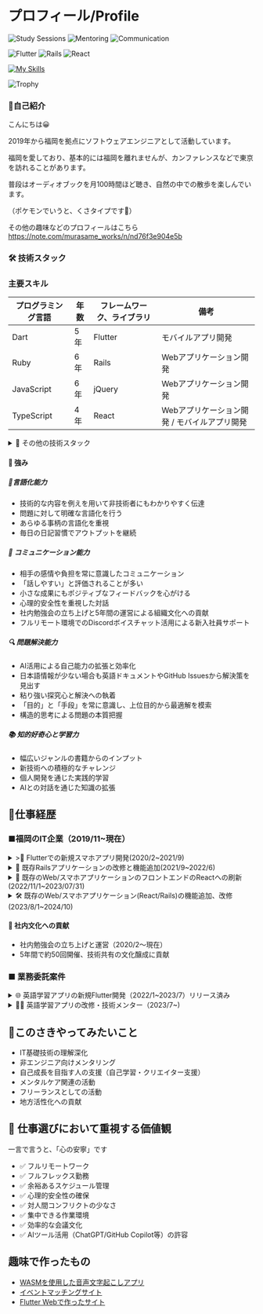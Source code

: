 # プロフィール/Profile


![Study Sessions](https://img.shields.io/badge/勉強会開催-50回・5年継続-blue)
![Mentoring](https://img.shields.io/badge/メンタリング-非エンジニア向け-orange)
![Communication](https://img.shields.io/badge/評価-話しやすい-success)

![Flutter](https://img.shields.io/badge/Flutter-5_Years-02569B?style=for-the-badge&logo=flutter)
![Rails](https://img.shields.io/badge/Rails-6_Years-CC0000?style=for-the-badge&logo=ruby-on-rails)
![React](https://img.shields.io/badge/React-4_Years-61DAFB?style=for-the-badge&logo=react)

[![My Skills](https://skillicons.dev/icons?i=flutter,dart,ruby,rails,react,typescript,js,docker,aws,firebase)](https://skillicons.dev)

<!-- トロフィー（選択的表示） -->
![Trophy](https://github-profile-trophy.vercel.app/?username=soundring&theme=darkhub&no-frame=true&column=4&rank=SSS,SS,S,AAA,AA,A)

### 👋自己紹介
こんにちは😀

2019年から福岡を拠点にソフトウェアエンジニアとして活動しています。

福岡を愛しており、基本的には福岡を離れませんが、カンファレンスなどで東京を訪れることがあります。

普段はオーディオブックを月100時間ほど聴き、自然の中での散歩を楽しんでいます。

（ポケモンでいうと、くさタイプです🌿）

その他の趣味などのプロフィールはこちら
https://note.com/murasame_works/n/nd76f3e904e5b

 ###  🛠️ 技術スタック
 ### 主要スキル
|  プログラミング言語  |  年数  |  フレームワーク、ライブラリ  |  備考  |
| ---- | ---- | ---- | ---- |
|  Dart  |  5年  |  Flutter  |  モバイルアプリ開発  |
|  Ruby  | 6年  |  Rails  | Webアプリケーション開発   |
|  JavaScript  | 6年  |  jQuery | Webアプリケーション開発 |
|  TypeScript  | 4年  |  React | Webアプリケーション開発 / モバイルアプリ開発 |

<details><summary>📌 その他の技術スタック</summary>

|   エディタ  |  年数  |  備考  |
| ---- | ---- | ---- |
|  Visual Studio Code	  |  5年  |  主要開発ツール  |
|  RubyMine	  |  3年  |  	Ruby/Rails開発  |
|  Android Studio |  4年  |  	Flutterモバイル開発  |
|  Xcode  |  4年  |  	Flutterモバイル開発  |

|   DB  |  備考  |
| ---- | ---- |
|  MariaDB |  Rails案件で使用 |
|  PostgreSQL |  Rails案件で使用 |
|  Cloud Firestore |  副業のFlutter案件で使用 |

|   OS  |  備考  |
| ---- | ---- |
|  Windows(XP~最新) |  私的利用  |
|  Mac(Sierra~最新)  |  開発、私的使用  |

|   バージョン管理  |  年数  |
| ---- | ---- |
|  Git |  5年 |
|  GitHub |  5年 |
|  Bitbucket |  4年 |

</details>

#### 💪 強み
##### 💬言語化能力
- 技術的な内容を例えを用いて非技術者にもわかりやすく伝達
- 問題に対して明確な言語化を行う
- あらゆる事柄の言語化を重視
- 毎日の日記習慣でアウトプットを継続

##### 🤝 コミュニケーション能力
- 相手の感情や負担を常に意識したコミュニケーション
- 「話しやすい」と評価されることが多い
- 小さな成果にもポジティブなフィードバックを心がける
- 心理的安全性を重視した対話
- 社内勉強会の立ち上げと5年間の運営による組織文化への貢献
- フルリモート環境でのDiscordボイスチャット活用による新入社員サポート

##### 🔍 問題解決能力
- AI活用による自己能力の拡張と効率化
- 日本語情報が少ない場合も英語ドキュメントやGitHub Issuesから解決策を見出す
- 粘り強い探究心と解決への執着
- 「目的」と「手段」を常に意識し、上位目的から最適解を模索
- 構造的思考による問題の本質把握

##### 📚 知的好奇心と学習力
- 幅広いジャンルの書籍からのインプット
- 新技術への積極的なチャレンジ
- 個人開発を通じた実践的学習
- AIとの対話を通じた知識の拡張

## 🔭仕事経歴
### ■福岡のIT企業（2019/11~現在）
<details><summary>>📱 Flutterでの新規スマホアプリ開発(2020/2~2021/9)</summary>

#### プロジェクト概要
提供中の各サービスからのお知らせを統合して通知するアプリ。

サービスのいずれかと連携すると全サービスのお知らせが受け取れ、手動ログインなしで直接内容確認が可能。

##### [担当業務]
- FlutterとFirebaseの技術調査・導入
- アプリアイコン制作
- フロントエンド開発（Flutter）
- バックエンドAPI開発（Rails）
- テスト項目作成と実施
- リリース作業（アプリ・サーバーサイド）
- Flutter 2.0から3.0へのアップデート
- 状態管理をproviderからriverpodへ移行

##### [実績]
- 社内初のFlutterエンジニアとして、学習から開発・リリースまで担当
- 日本語情報が少ない中、英語ドキュメントやGitHubの情報を活用して問題解決
- デザイナー不在のためアプリアイコン制作も担当

##### ［開発環境］
- DB：MariaDB
- 言語：Dart、Ruby
- フレームワーク：Flutter、Rails、React
- その他：Docker、AWS(S3)、Firebase Dynamic Links、Firebase Crashlytics、Firebase Cloud Messaging

##### ［メンバー構成／役割］ 
2~3人/メンバー
</details>


<details><summary>🚀 既存Railsアプリケーションの改修と機能追加(2021/9~2022/6)</summary>
 
##### [担当業務]
- 機能追加と改善
- バグ修正
- 総合テスト

##### [実績]
- データの一括複製機能（DelayedJob使用）
年度をまたいだデータ作成の手間を大幅に削減

##### ［環境・構成］
- DB：MariaDB
- 言語：JavaScript、Ruby
- フレームワーク：Bootstrap3、Backbone.js、Rails
- その他：Docker、AWS EC2

##### ［メンバー構成／役割］ 
最大6人/メンバー

今年度のデータを一括複製する機能を開発し、ユーザーの年度を跨いだ似たようなデータの作成の手間を減らした

</details>

<details><summary>🔄 既存のWeb/スマホアプリケーションのフロントエンドのReactへの刷新(2022/11/1~2023/07/31)</summary>
 
##### [担当業務]
- Backbone.jsからReactへのフロントエンド刷新
- Cordovaのアップデート作業(iOS/Android)
- 総合テストの実施

##### [実績]
- リリース不可能だったCordovaアプリのメジャーバージョン2段階アップデート実施
- Flutterで得たモバイル開発知識を活用
- React Hooksを使用した状態管理の導入

##### ［メンバー構成／役割］ 
3~5人/メンバー

##### ［環境・構成］
- DB：PostgreSQL
- 言語：TypeScript、Ruby
- フレームワーク：Cordova、Backbone.js、React、Rails
- その他：Docker、AWS(EC2/S3/RDS/Amazon SNS/CloudWatch)
</details>

<details><summary>🛠️ 既存のWeb/スマホアプリケーション(React/Rails)の機能追加、改修(2023/8/1~2024/10)</summary>

##### [担当業務]
- 機能追加と改善
- バグ修正
- 総合テスト・リリース作業（サーバ/スマホアプリ）
- プロジェクトリーダー(2024/3~2024/10)
  - 進捗報告、チーム会議進行、経営層との打ち合わせ
  - 要件定義、設計

#### [実績] 開発事例
- CSVでの一括ダウンロード機能
- Excelファイルの取込機能(Roo使用)
- テストデータ（seedファイル）改善
- ActionCable、Sidekiq、Redisを用いたリアルタイム通信機能
- rubocop関連の改善（約3000件の警告対応、rubocop-rspec/railsの導入）

#### [特記事項]
- 2024/3に前任リーダーの突然の退職に伴い、リーダーポジションを引継ぎ
- 慣れない立場でも安定した開発・運用を実現
- 予定通りの新機能リリースを完遂

##### ［メンバー構成／役割］ 
最大４人/メンバー(2024/3〜2024/10 リーダー)

##### ［環境・構成］
- DB：PostgreSQL
- 言語：TypeScript、Ruby
- フレームワーク：Cordova、React、Rails
- その他：Docker、AWS(EC2/S3/RDS/Amazon SNS/CloudWatch)

</details>

#### 📝 社内文化への貢献
- 社内勉強会の立ち上げと運営（2020/2〜現在）
- 5年間で約50回開催、技術共有の文化醸成に貢献

### ■ 業務委託案件
<details><summary>🌐 英語学習アプリの新規Flutter開発（2022/1~2023/7）リリース済み</summary>

クライアント: 非エンジニア

#### [主な機能]
- OCR（撮影した写真からテキスト抽出して学習）
- Speech to Text（発話した英単語の背景色変化）
- Text to Speech（読み上げ英単語の背景色変化）

#### [担当業務]
- アプリ開発全般（仕様検討、実装、CI/CD環境構築）
- Firebaseバックエンド構築
- 技術顧問的役割（クライアントへの技術アドバイス）

#### [実績]
- 動作不十分だった既存コードの再構築を提案・実行
- OS依存機能（音声認識/テキスト読み上げ）の実装
- CI/CDの自動化によるクライアントの継続的確認環境構築
- クライアントとの定期ミーティングによる要件の明確化
- 技術的内容の分かりやすい説明（図解・デモ活用）
- 言語化能力についてクライアントから高評価

##### ［環境・構成］
- DB:Firebase Firestore
- 言語 Dart
- フレームワーク: Flutter
- その他:Codemagic、deploygate、Firebase Authentication、Cloud Firestore

##### ［メンバー構成／役割］ 
1人/開発担当
</details>

<details><summary>👨‍🏫 英語学習アプリの改修・技術メンター（2023/7~)</summary>
 
##### [担当業務]
- 非エンジニアクライアントへの技術的サポート・相談
- 必要に応じたアプリケーション改修

</details>

## 👀このさきやってみたいこと
- IT基礎技術の理解深化
- 非エンジニア向けメンタリング
- 自己成長を目指す人の支援（自己学習・クリエイター支援）
- メンタルケア関連の活動
- フリーランスとしての活動
- 地方活性化への貢献

## 🧘 仕事選びにおいて重視する価値観
一言で言うと、「心の安寧」です

- ✅ フルリモートワーク
- ✅ フルフレックス勤務
- ✅ 余裕あるスケジュール管理
- ✅ 心理的安全性の確保
- ✅ 対人間コンフリクトの少なさ
- ✅ 集中できる作業環境
- ✅ 効率的な会議文化
- ✅ AIツール活用（ChatGPT/GitHub Copilot等）の許容

## 趣味で作ったもの
- [WASMを使用した音声文字起こしアプリ](https://localscribe.pages.dev/)
- [イベントマッチングサイト](https://murasame-event-matching-667052966676.asia-northeast2.run.app/)
- [Flutter Webで作ったサイト](https://soundring.github.io/murasame_playground/#/)


